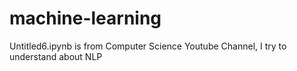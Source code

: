 # machine-learning

Untitled6.ipynb
is from Computer Science Youtube Channel, I try to understand about NLP
